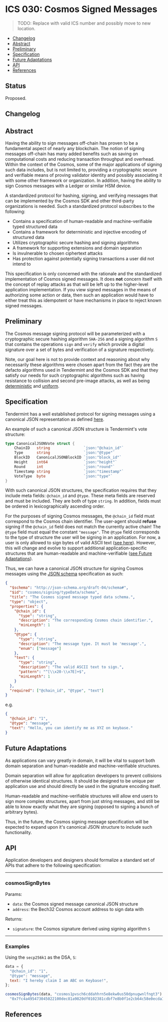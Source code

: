 # ICS 030: Cosmos Signed Messages

> TODO: Replace with valid ICS number and possibly move to new location.

- [Changelog](#changelog)
- [Abstract](#abstract)
- [Preliminary](#preliminary)
- [Specification](#specification)
- [Future Adaptations](#future-adaptations)
- [API](#api)
- [References](#references)

## Status

Proposed.

## Changelog

## Abstract

Having the ability to sign messages off-chain has proven to be a fundamental
aspect of nearly any blockchain. The notion of signing messages off-chain has
many added benefits such as saving on computational costs and reducing
transaction throughput and overhead. Within the context of the Cosmos, some of
the major applications of signing such data includes, but is not limited to,
providing a cryptographic secure and verifiable means of proving validator
identity and possibly associating it with some other framework or organization.
In addition, having the ability to sign Cosmos messages with a Ledger or similar
HSM device.

A standardized protocol for hashing, signing, and verifying messages that can be
implemented by the Cosmos SDK and other third-party organizations is needed.
Such a standardized protocol subscribes to the following:

- Contains a specification of human-readable and machine-verifiable typed
  structured data
- Contains a framework for deterministic and injective encoding of structured
  data
- Utilizes cryptographic secure hashing and signing algorithms
- A framework for supporting extensions and domain separation
- Is invulnerable to chosen ciphertext attacks
- Has protection against potentially signing transactions a user did not intend
  to

This specification is only concerned with the rationale and the standardized
implementation of Cosmos signed messages. It does **not** concern itself with
the concept of replay attacks as that will be left up to the higher-level
application implementation. If you view signed messages in the means of
authorizing some action or data, then such an application would have to either
treat this as idempotent or have mechanisms in place to reject known signed
messages.

## Preliminary

The Cosmos message signing protocol will be parameterized with a cryptographic
secure hashing algorithm `SHA-256` and a signing algorithm `S` that contains the
operations `sign` and `verify` which provide a digital signature over a set of
bytes and verification of a signature respectively.

Note, our goal here is not to provide context and reasoning about why
necessarily these algorithms were chosen apart from the fact they are the
defacto algorithms used in Tendermint and the Cosmos SDK and that they satisfy
our needs for such cryptographic algorithms such as having resistance to
collision and second pre-image attacks, as well as being
[deterministic](https://en.wikipedia.org/wiki/Hash_function#Determinism) and
[uniform](https://en.wikipedia.org/wiki/Hash_function#Uniformity).

## Specification

Tendermint has a well established protocol for signing messages using a
canonical JSON representation as defined
[here](https://github.com/tendermint/tendermint/blob/master/types/canonical.go).

An example of such a canonical JSON structure is Tendermint's vote structure:

```go
type CanonicalJSONVote struct {
    ChainID   string               `json:"@chain_id"`
    Type      string               `json:"@type"`
    BlockID   CanonicalJSONBlockID `json:"block_id"`
    Height    int64                `json:"height"`
    Round     int                  `json:"round"`
    Timestamp string               `json:"timestamp"`
    VoteType  byte                 `json:"type"`
}
```

With such canonical JSON structures, the specification requires that they
include meta fields: `@chain_id` and `@type`. These meta fields are reserved and
must be included. They are both of type `string`. In addition, fields must be
ordered in lexicographically ascending order.

For the purposes of signing Cosmos messages, the `@chain_id` field must
correspond to the Cosmos chain identifier. The user-agent should **refuse**
signing if the `@chain_id` field does not match the currently active chain! The
`@type` field must equal the constant `"message"`. The `@type` field corresponds
to the type of structure the user will be signing in an application. For now, a
user is only allowed to sign bytes of valid ASCII text
([see here](https://github.com/tendermint/tendermint/blob/master/libs/common/string.go#L61-L74)).
However, this will change and evolve to support additional application-specific
structures that are human-readable and machine-verifiable
([see Future Adaptations](#futureadaptations)).

Thus, we can have a canonical JSON structure for signing Cosmos messages using
the [JSON schema](http://json-schema.org/) specification as such:

```json
{
  "$schema": "http://json-schema.org/draft-04/schema#",
  "$id": "cosmos/signing/typeData/schema",
  "title": "The Cosmos signed message typed data schema.",
  "type": "object",
  "properties": {
    "@chain_id": {
      "type": "string",
      "description": "The corresponding Cosmos chain identifier.",
      "minLength": 1
    },
    "@type": {
      "type": "string",
      "description": "The message type. It must be 'message'.",
      "enum": ["message"]
    },
    "text": {
      "type": "string",
      "description": "The valid ASCII text to sign.",
      "pattern": "^[\\x20-\\x7E]+$",
      "minLength": 1
    }
  },
  "required": ["@chain_id", "@type", "text"]
}
```

e.g.

```json
{
  "@chain_id": "1",
  "@type": "message",
  "text": "Hello, you can identify me as XYZ on keybase."
}
```

## Future Adaptations

As applications can vary greatly in domain, it will be vital to support both
domain separation and human-readable and machine-verifiable structures.

Domain separation will allow for application developers to prevent collisions of
otherwise identical structures. It should be designed to be unique per
application use and should directly be used in the signature encoding itself.

Human-readable and machine-verifiable structures will allow end users to sign
more complex structures, apart from just string messages, and still be able to
know exactly what they are signing (opposed to signing a bunch of arbitrary
bytes).

Thus, in the future, the Cosmos signing message specification will be expected
to expand upon it's canonical JSON structure to include such functionality.

## API

Application developers and designers should formalize a standard set of APIs
that adhere to the following specification:

---

### **cosmosSignBytes**

Params:

- `data`: the Cosmos signed message canonical JSON structure
- `address`: the Bech32 Cosmos account address to sign data with

Returns:

- `signature`: the Cosmos signature derived using signing algorithm `S`

---

### Examples

Using the `secp256k1` as the DSA, `S`:

```javascript
data = {
  "@chain_id": "1",
  "@type": "message",
  text: "I hereby claim I am ABC on Keybase!",
};

cosmosSignBytes(data, "cosmos1pvsch6cddahhrn5e8ekw0us50dpnugwnlfngt3") >
  "0x7fc4a495473045022100dec81a9820df0102381cdbf7e8b0f1e2cb64c58e0ecda1324543742e0388e41a02200df37905a6505c1b56a404e23b7473d2c0bc5bcda96771d2dda59df6ed2b98f8";
```

## References
